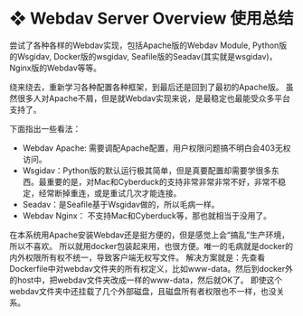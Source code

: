 # ❖ Webdav Server Overview 使用总结

尝试了各种各样的Webdav实现，包括Apache版的Webdav Module, Python版的Wsgidav, Docker版的wsgidav, Seafile版的Seadav(其实就是wsgidav)，Nginx版的Webdav等等。

绕来绕去，重新学习各种配置各种框架，到最后还是回到了最初的Apache版。
虽然很多人对Apache不屑，但是就Webdav实现来说，是最稳定也最能受众多平台支持了。

下面指出一些看法：

- Webdav Apache: 需要调配Apache配置，用户权限问题搞不明白会403无权访问。
- Wsgidav：Python版的默认运行极其简单，但是真要配置却需要学很多东西。最重要的是，对Mac和Cyberduck的支持非常非常非常不好，非常不稳定，经常断掉重连，或是重试几次才能连接。
- Seadav：是Seafile基于Wsgidav做的，所以毛病一样。
- Webdav Nginx： 不支持Mac和Cyberduck等，那也就相当于没用了。


在本系统用Apache安装Webdav还是挺方便的，但是感觉上会“搞乱”生产环境，所以不喜欢。
所以就用docker包装起来用，也很方便。唯一的毛病就是docker的内外权限所有权不统一，导致客户端无权写文件。
解决方案就是：先查看Dockerfile中对webdav文件夹的所有权定义，比如www-data。然后到docker外的host中，把webdav文件夹改成一样的www-data，然后就OK了。
即使这个webdav文件夹中还挂载了几个外部磁盘，且磁盘所有者权限也不一样，也没关系。
